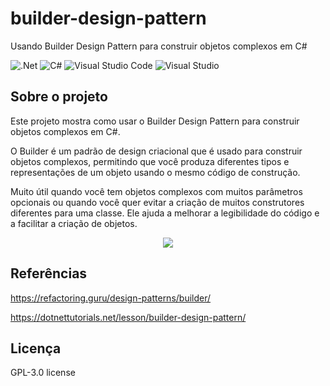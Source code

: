 # builder-design-pattern
Usando Builder Design Pattern para construir objetos complexos em C#

![.Net](https://img.shields.io/badge/.NET-5C2D91?style=for-the-badge&logo=.net&logoColor=white)
![C#](https://img.shields.io/badge/c%23-%23239120.svg?style=for-the-badge&logo=c-sharp&logoColor=white)
![Visual Studio Code](https://img.shields.io/badge/Visual%20Studio%20Code-0078d7.svg?style=for-the-badge&logo=visual-studio-code&logoColor=white)
![Visual Studio](https://img.shields.io/badge/Visual%20Studio-5C2D91.svg?style=for-the-badge&logo=visual-studio&logoColor=white)

## Sobre o projeto
Este projeto mostra como usar o Builder Design Pattern para construir objetos complexos em C#.

O Builder é um padrão de design criacional que é usado para construir objetos complexos, permitindo que você produza diferentes tipos e representações de um objeto usando o mesmo código de construção.

Muito útil quando você tem objetos complexos com muitos parâmetros opcionais ou quando você quer evitar a criação de muitos construtores diferentes para uma classe. Ele ajuda a melhorar a legibilidade do código e a facilitar a criação de objetos.

<div align="center">
    <img src="https://github.com/jfs-dev/builder-design-pattern/assets/54154628/0cd1fb4a-4670-4ed7-8033-19c841cc9c21"</img>
</div>

## Referências
https://refactoring.guru/design-patterns/builder/

https://dotnettutorials.net/lesson/builder-design-pattern/

## Licença
GPL-3.0 license

